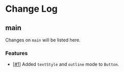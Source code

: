 # Change Log

## main

Changes on `main` will be listed here.

### Features

-   [[#1](https://github.com/diatche/react-native-form-model/pull/1)] Added `textStyle` and `outline` mode to `Button`.
